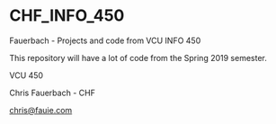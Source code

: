 # CHF_INFO_450
Fauerbach - Projects and code from VCU INFO 450

This repository will have a lot of code from the Spring 2019 semester.

VCU 450

Chris Fauerbach - CHF

chris@fauie.com


